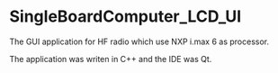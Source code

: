 # SingleBoardComputer_LCD_UI
The GUI application for HF radio which use NXP i.max 6 as processor.

The application was writen in C++ and the IDE was Qt.

